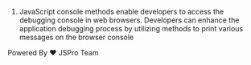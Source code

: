 1. JavaScript console methods enable developers to access the debugging console in web browsers. Developers can enhance the application debugging process by utilizing methods to print various messages on the browser console

Powered By ❤️ JSPro Team


